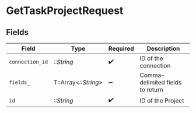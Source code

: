 # GetTaskProjectRequest


## Fields

| Field                            | Type                             | Required                         | Description                      |
| -------------------------------- | -------------------------------- | -------------------------------- | -------------------------------- |
| `connection_id`                  | *::String*                       | :heavy_check_mark:               | ID of the connection             |
| `fields_`                        | T::Array<*::String*>             | :heavy_minus_sign:               | Comma-delimited fields to return |
| `id`                             | *::String*                       | :heavy_check_mark:               | ID of the Project                |
